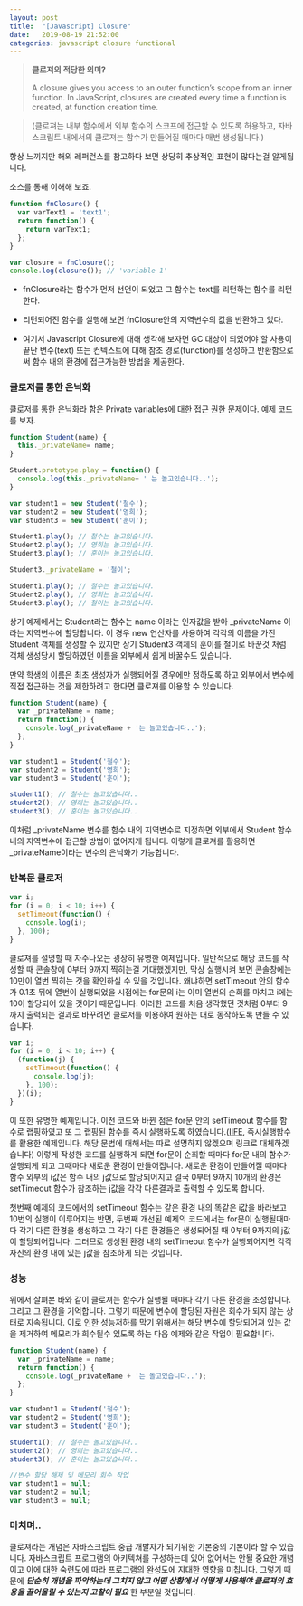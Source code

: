 ```yaml
---
layout: post
title:  "[Javascript] Closure"
date:   2019-08-19 21:52:00
categories: javascript closure functional
---
```


>  **클로져의 적당한 의미?**
>  
> A closure gives you access to an outer function’s scope from an inner function. 
In JavaScript, closures are created every time a function is created, at function creation time.

>  (클로져는 내부 함수에서 외부 함수의 스코프에 접근할 수 있도록 허용하고, 자바스크립트 내에서의 클로져는 함수가 만들어질 때마다 매번 생성됩니다.)


항상 느끼지만 해외 레퍼런스를 참고하다 보면 상당히 추상적인 표현이 많다는걸 알게됩니다. 

소스를 통해 이해해 보죠.

```javascript
function fnClosure() {
  var varText1 = 'text1';
  return function() {
    return varText1;
  };
}

var closure = fnClosure();
console.log(closure()); // 'variable 1'
```

 - fnClosure라는 함수가 먼저 선언이 되었고 그 함수는 text를 리턴하는 함수를 리턴한다. 
-  리턴되어진 함수를 실행해 보면 fnClosure안의 지역변수의 값을 반환하고 있다.

- 여기서 Javascript Closure에 대해 생각해 보자면 GC 대상이 되었어야 할 사용이 끝난 변수(text) 또는 컨텍스트에 대해 참조 경로(function)를 생성하고 반환함으로써 함수 내의 환경에 접근가능한 방법을 제공한다.

### 클로저를 통한 은닉화

클로저를 통한 은닉화라 함은 Private variables에 대한 접근 권한 문제이다. 예제 코드를 보자.

```javascript
function Student(name) {
  this._privateName= name;
}

Student.prototype.play = function() {
  console.log(this._privateName+ ' 는 놀고있습니다..');
}

var student1 = new Student('철수');
var student2 = new Student('영희');
var student3 = new Student('훈이');

Student1.play(); // 철수는 놀고있습니다.
Student2.play(); // 영희는 놀고있습니다.
Student3.play(); // 훈이는 놀고있습니다.

Student3._privateName = '철이';

Student1.play(); // 철수는 놀고있습니다.
Student2.play(); // 영희는 놀고있습니다.
Student3.play(); // 철이는 놀고있습니다.
```
상기 예제에서는 Student라는 함수는 name 이라는 인자값을 받아 _privateName 이라는 지역변수에 할당합니다.
이 경우 new 연산자를 사용하여 각각의 이름을 가진 Student 객체를 생성할 수 있지만 상기 Student3 객체의 훈이를 철이로 바꾼것 처럼 객체 생성당시 할당하였던 이름을 외부에서 쉽게 바꿀수도 있습니다.

만약 학생의 이름은 최초 생성자가 실행되어질 경우에만 정하도록 하고 외부에서 변수에 직접 접근하는 것을 제한하려고 한다면 클로져를 이용할 수 있습니다.

```javascript
function Student(name) {
  var _privateName = name;
  return function() {
    console.log(_privateName + '는 놀고있습니다..');
  };
}

var student1 = Student('철수');
var student2 = Student('영희');
var student3 = Student('훈이');

student1(); // 철수는 놀고있습니다..
student2(); // 영희는 놀고있습니다..
student3(); // 훈이는 놀고있습니다..
```

이처럼 _privateName 변수를 함수 내의 지역변수로 지정하면 외부에서 Student 함수 내의 지역변수에 접근할 방법이 없어지게 됩니다. 이렇게 클로져를 활용하면 _privateName이라는 변수의 은닉화가 가능합니다.

### 반복문 클로저

```javascript
var i;
for (i = 0; i < 10; i++) {
  setTimeout(function() {
    console.log(i);
  }, 100);
}
```
클로져를 설명할 때 자주나오는 굉장히 유명한 예제입니다.
일반적으로 해당 코드를 작성할 때 콘솔창에 0부터 9까지 찍히는걸 기대했겠지만, 막상 실행시켜 보면 콘솔창에는 10만이 열번 찍히는 것을 확인하실 수 있을 것입니다. 왜냐하면 setTimeout 안의 함수가 0.1초 뒤에 열번이 실행되었을 시점에는 for문의 i는 이미 열번의 순회를 마치고 i에는 10이 할당되어 있을 것이기 때문입니다. 이러한 코드를 처음 생각했던 것처럼 0부터 9까지 출력되는 결과로 바꾸려면 클로저를 이용하여 원하는 대로 동작하도록 만들 수 있습니다.

```javascript
var i;
for (i = 0; i < 10; i++) {
  (function(j) {
    setTimeout(function() {
      console.log(j);
    }, 100);
  })(i);
}
```
이 또한 유명한 예제입니다. 이전 코드와 바뀐 점은 for문 안의 setTimeout 함수를 함수로 랩핑하였고 또 그 랩핑된 함수를 즉시 실행하도록 하였습니다.([IIFE](https://medium.com/javascript-in-plain-english/https-medium-com-javascript-in-plain-english-stop-feeling-iffy-about-using-an-iife-7b0292aba174), 즉시실행함수를 활용한 예제입니다. 해당 문법에 대해서는 따로 설명하지 않겠으며 링크로 대체하겠습니다)  이렇게 작성한 코드를 실행하게 되면 for문이 순회할 때마다 for문 내의 함수가 실행되게 되고 그때마다 새로운 환경이 만들어집니다. 새로운 환경이 만들어질 때마다 함수 외부의 i값은 함수 내의 j값으로 할당되어지고 결국 0부터 9까지 10개의 환경은 setTimeout 함수가 참조하는 j값을 각각 다른결과로 출력할 수 있도록 합니다.

첫번째 예제의 코드에서의 setTimeout 함수는 같은 환경 내의 똑같은 i값을 바라보고 10번의 실행이 이루어지는 반면, 두번째 개선된 예제의 코드에서는 for문이 실행될때마다 각기 다른 환경을 생성하고 그 각기 다른 환경들은 생성되어질 때 0부터 9까지의 j값이 할당되어집니다. 그러므로 생성된 환경 내의 setTimeout 함수가 실행되어지면 각각 자신의 환경 내에 있는 j값을 참조하게 되는 것입니다.

### 성능
위에서 살펴본 바와 같이 클로져는 함수가 실행될 때마다 각기 다른 환경을 조성합니다. 그리고 그 환경을 기억합니다. 그렇기 때문에 변수에 할당된 자원은 회수가 되지 않는 상태로 지속됩니다. 이로 인한 성능저하를 막기 위해서는 해당 변수에 할당되어져 있는 값을 제거하여 메모리가 회수될수 있도록 하는 다음 예제와 같은 작업이 필요합니다.

```javascript
function Student(name) {
  var _privateName = name;
  return function() {
    console.log(_privateName + '는 놀고있습니다..');
  };
}

var student1 = Student('철수');
var student2 = Student('영희');
var student3 = Student('훈이');

student1(); // 철수는 놀고있습니다..
student2(); // 영희는 놀고있습니다..
student3(); // 훈이는 놀고있습니다..

//변수 할당 해제 및 메모리 회수 작업
var student1 = null;
var student2 = null;
var student3 = null;
```

### 마치며..
클로져라는 개념은 자바스크립트 중급 개발자가 되기위한 기본중의 기본이라 할 수 있습니다. 자바스크립트 프로그램의 아키텍쳐를 구성하는데 있어 없어서는 안될 중요한 개념이고 이에 대한 숙련도에 따라 프로그램의 완성도에 지대한 영향을 미칩니다. 그렇기 때문에 ***단순히 개념을 파악하는데 그치지 않고 어떤 상황에서 어떻게 사용해야 클로져의 효용을 끌어올릴 수 있는지 고찰이 필요*** 한 부분일 것입니다.
